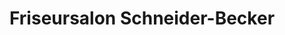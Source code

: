 ---
title: "Friseursalon Schneider-Becker"
url: /darmstadt/friseursalon-schneider-becker/
shop: Friseur
---